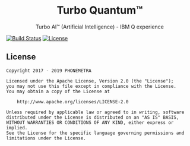 <h1 align="center">Turbo Quantum™</h1>

<p align="center">Turbo AI™ (Artificial Intelligence) - IBM Q experience</p>

[![Build Status](https://travis-ci.org/Phonemetra/TurboQuantum.svg?branch=master)](https://travis-ci.org/Phonemetra/TurboQuantum)
[![License](https://img.shields.io/hexpm/l/plug.svg)](https://github.com/Phonemetra/TurboQuantum/master/LICENSE)
## License

    Copyright 2017 - 2019 PHONEMETRA 

    Licensed under the Apache License, Version 2.0 (the "License");
    you may not use this file except in compliance with the License.
    You may obtain a copy of the License at

        http://www.apache.org/licenses/LICENSE-2.0

    Unless required by applicable law or agreed to in writing, software
    distributed under the License is distributed on an "AS IS" BASIS,
    WITHOUT WARRANTIES OR CONDITIONS OF ANY KIND, either express or implied.
    See the License for the specific language governing permissions and
    limitations under the License.


